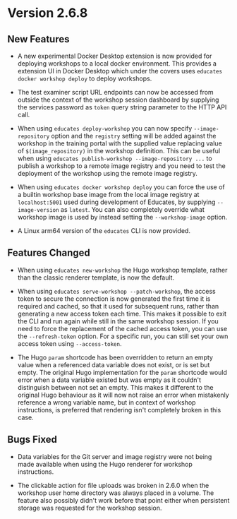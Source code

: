 Version 2.6.8
=============

New Features
------------

* A new experimental Docker Desktop extension is now provided for deploying
  workshops to a local docker environment. This provides a extension UI in
  Docker Desktop which under the covers uses `educates docker workshop deploy`
  to deploy workshops.

* The test examiner script URL endpoints can now be accessed from outside the
  context of the workshop session dashboard by supplying the services password
  as `token` query string parameter to the HTTP API call.

* When using `educates deploy-workshop` you can now specify `--image-repository`
  option and the `registry` setting will be added against the workshop in the
  training portal with the supplied value replacing value of
  `$(image_repository)` in the workshop definition. This can be useful when
  using `educates publish-workshop --image-repository ...` to publish a workshop
  to a remote image registry and you need to test the deployment of the workshop
  using the remote image registry.

* When using `educates docker workshop deploy` you can force the use of a
  builtin workshop base image from the local image registry at `localhost:5001`
  used during development of Educates, by supplying `--image-version` as
  `latest`. You can also completely override what workshop image is used by
  instead setting the `--workshop-image` option.

* A Linux arm64 version of the `educates` CLI is now provided.

Features Changed
----------------

* When using `educates new-workshop` the Hugo workshop template, rather than
  the classic renderer template, is now the default.

* When using `educates serve-workshop --patch-workshop`, the access token to
  secure the connection is now generated the first time it is required and
  cached, so that it used for subsequent runs, rather than generating a new
  access token each time. This makes it possible to exit the CLI and run again
  while still in the same workshop session. If you need to force the replacement
  of the cached access token, you can use the `--refresh-token` option. For a
  specific run, you can still set your own access token using `--access-token`.

* The Hugo `param` shortcode has been overridden to return an empty value when a
  referenced data variable does not exist, or is set but empty. The original
  Hugo implementation for the `param` shortcode would error when a data variable
  existed but was empty as it couldn't distinguish between not set an empty.
  This makes it different to the original Hugo behaviour as it will now not
  raise an error when mistakenly reference a wrong variable name, but in context
  of workshop instructions, is preferred that rendering isn't completely broken
  in this case.

Bugs Fixed
----------

* Data variables for the Git server and image registry were not being made
  available when using the Hugo renderer for workshop instructions.

* The clickable action for file uploads was broken in 2.6.0 when the workshop
  user home directory was always placed in a volume. The feature also possibly
  didn't work before that point either when persistent storage was requested
  for the workshop session.
